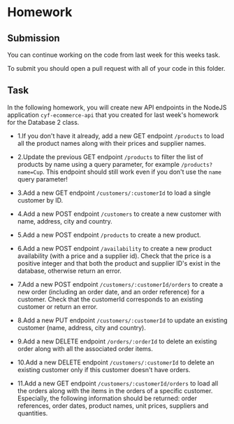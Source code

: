 # Homework

## Submission

You can continue working on the code from last week for this weeks task.

To submit you should open a pull request with all of your code in this folder.

## Task

In the following homework, you will create new API endpoints in the NodeJS application `cyf-ecommerce-api` that you created for last week's homework for the Database 2 class.

- 1.If you don't have it already, add a new GET endpoint `/products` to load all the product names along with their prices and supplier names.

- 2.Update the previous GET endpoint `/products` to filter the list of products by name using a query parameter, for example `/products?name=Cup`. This endpoint should still work even if you don't use the `name` query parameter!

- 3.Add a new GET endpoint `/customers/:customerId` to load a single customer by ID.

- 4.Add a new POST endpoint `/customers` to create a new customer with name, address, city and country.

- 5.Add a new POST endpoint `/products` to create a new product.

- 6.Add a new POST endpoint `/availability` to create a new product availability (with a price and a supplier id). Check that the price is a positive integer and that both the product and supplier ID's exist in the database, otherwise return an error.

- 7.Add a new POST endpoint `/customers/:customerId/orders` to create a new order (including an order date, and an order reference) for a customer. Check that the customerId corresponds to an existing customer or return an error.


- 8.Add a new PUT endpoint `/customers/:customerId` to update an existing customer (name, address, city and country).

- 9.Add a new DELETE endpoint `/orders/:orderId` to delete an existing order along with all the associated order items.

- 10.Add a new DELETE endpoint `/customers/:customerId` to delete an existing customer only if this customer doesn't have orders.

- 11.Add a new GET endpoint `/customers/:customerId/orders` to load all the orders along with the items in the orders of a specific customer. Especially, the following information should be returned: order references, order dates, product names, unit prices, suppliers and quantities.
